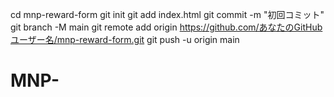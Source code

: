 cd mnp-reward-form
git init
git add index.html
git commit -m "初回コミット"
git branch -M main
git remote add origin https://github.com/あなたのGitHubユーザー名/mnp-reward-form.git
git push -u origin main
# MNP-
